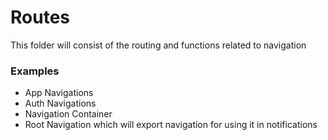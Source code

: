 # Routes #

This folder will consist of the routing and functions related to navigation

### Examples ###

* App Navigations
* Auth Navigations
* Navigation Container
* Root Navigation which will export navigation for using it in notifications